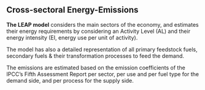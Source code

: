 ## Cross-sectoral Energy-Emissions

**The LEAP model** considers the main sectors of the economy, and estimates their energy requirements by considering an Activity Level (AL) and their energy intensity (EI, energy use per unit of activity).

The model has also a detailed representation of all primary feedstock fuels, secondary fuels \& their transformation processes to feed the demand.

The emissions are estimated based on the emission coefficients of the IPCC’s Fifth Assessment Report per sector, per use and per fuel type for the demand side, and per process for the supply side.

